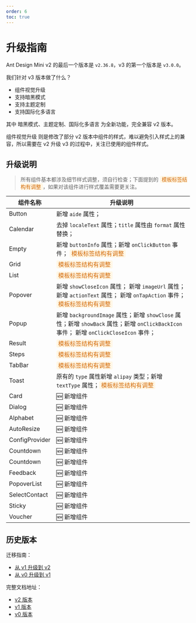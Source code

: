 ```yaml
---
order: 6
toc: true
---
```


# 升级指南

Ant Design Mini v2 的最后一个版本是 `v2.36.8`，v3 的第一个版本是 `v3.0.0`。

我们针对 v3 版本做了什么？

- 组件视觉升级
- 支持暗黑模式
- 支持主题定制
- 支持国际化多语言

其中 暗黑模式、主题定制、国际化多语言 为全新功能，完全兼容 v2 版本。

组件视觉升级 则是修改了部分 v2 版本中组件的样式，难以避免引入样式上的兼容，所以需要在 v2 升级 v3 的过程中，关注已使用的组件样式。

## 升级说明

> 所有组件基本都涉及细节样式调整，须自行检查；下面提到的 <span style="color: #d46b08;background: #fff7e6;padding: 1px 5px;border-radius: 4px;">模板标签结构有调整</span>，如果对该组件进行样式覆盖需要更关注。

| 组件名称       | 升级说明                                                                                                                                                                                                   |
| -------------- | ---------------------------------------------------------------------------------------------------------------------------------------------------------------------------------------------------------- |
| Button         | 新增 `aide` 属性；                                                                                                                                                                                         |
| Calendar       | 去掉 `localeText` 属性；`title` 属性由 `format` 属性替换；                                                                                                                                                 |
| Empty          | 新增 `buttonInfo` 属性；新增 `onClickButton` 事件； <span style="color: #d46b08;background: #fff7e6;padding: 1px 5px;border-radius: 4px;">模板标签结构有调整</span>                                                  |
| Grid           | <span style="color: #d46b08;background: #fff7e6;padding: 1px 5px;border-radius: 4px;">模板标签结构有调整</span>                                                                                                      |
| List           | <span style="color: #d46b08;background: #fff7e6;padding: 1px 5px;border-radius: 4px;">模板标签结构有调整</span>                                                                                                      |
| Popover        | 新增 `showCloseIcon` 属性； 新增 `imageUrl` 属性； 新增 `actionText` 属性； 新增 `onTapAction` 事件；<span style="color: #d46b08;background: #fff7e6;padding: 1px 5px;border-radius: 4px;">模板标签结构有调整</span> |
| Popup          | 新增 `backgroundImage` 属性；新增 `showClose` 属性；新增 `showBack` 属性；新增 `onClickBackIcon` 事件； 新增 `onClickCloseIcon` 事件；                                                                     |
| Result         | <span style="color: #d46b08;background: #fff7e6;padding: 1px 5px;border-radius: 4px;">模板标签结构有调整</span>                                                                                                      |
| Steps          | <span style="color: #d46b08;background: #fff7e6;padding: 1px 5px;border-radius: 4px;">模板标签结构有调整</span>                                                                                                      |
| TabBar         | <span style="color: #d46b08;background: #fff7e6;padding: 1px 5px;border-radius: 4px;">模板标签结构有调整</span>                                                                                                      |
| Toast          | 原有的 `type` 属性新增 `alipay` 类型；新增 `textType` 属性；<span style="color: #d46b08;background: #fff7e6;padding: 1px 5px;border-radius: 4px;">模板标签结构有调整</span>                                          |
| Card           | 🆕 新增组件                                                                                                                                                                                                |
| Dialog         | 🆕 新增组件                                                                                                                                                                                                |
| Alphabet       | 🆕 新增组件                                                                                                                                                                                                |
| AutoResize     | 🆕 新增组件                                                                                                                                                                                                |
| ConfigProvider | 🆕 新增组件                                                                                                                                                                                                |
| Countdown      | 🆕 新增组件                                                                                                                                                                                                |
| Countdown      | 🆕 新增组件                                                                                                                                                                                                |
| Feedback       | 🆕 新增组件                                                                                                                                                                                                |
| PopoverList    | 🆕 新增组件                                                                                                                                                                                                |
| SelectContact  | 🆕 新增组件                                                                                                                                                                                                |
| Sticky         | 🆕 新增组件                                                                                                                                                                                                |
| Voucher        | 🆕 新增组件                                                                                                                                                                                                |

<style>
    th:nth-of-type(1){
        width: 0px !important;
    }
</style>

## 历史版本

迁移指南：

- [从 v1 升级到 v2](https://2x-mini.ant.design/guide/migration-v2)
- [从 v0 升级到 v1](https://2x-mini.ant.design/guide/migration-v1)

完整文档地址：

- [v2 版本](https://2x-mini.ant.design)
- [v1 版本](https://1x-mini.ant.design)
- [v0 版本](https://0x-mini.ant.design)
